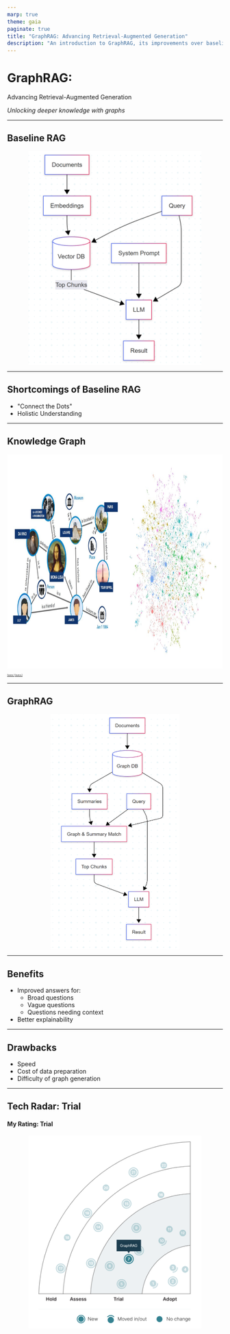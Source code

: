 ```yaml
---
marp: true
theme: gaia
paginate: true
title: "GraphRAG: Advancing Retrieval-Augmented Generation"
description: "An introduction to GraphRAG, its improvements over baseline RAG, and why it matters."
---
```


# GraphRAG:  
Advancing Retrieval-Augmented Generation

*Unlocking deeper knowledge with graphs*

---

## Baseline RAG

<img src="baseline-rag-diagram.png" alt="Baseline RAG" style="width:auto; height:500px; display: block; margin: auto;" />

---

## Shortcomings of Baseline RAG

- "Connect the Dots"
- Holistic Understanding

---

## Knowledge Graph

<img src="knowledge-graph.png" alt="Knowledge Graph" style="width:auto; height:500px;" />

<span style="font-size:0.3em;color:#555;">
<a href="https://convergetp.com/2024/08/07/graphrag-elevating-rag-with-next-gen-knowledge-graphs/">Source 1</a>
<a href="https://www.microsoft.com/en-us/research/blog/graphrag-unlocking-llm-discovery-on-narrative-private-data/">Source 2</a>
</span>

---

## GraphRAG


<img src="graph-rag-diagram.png" alt="GraphRAG Diagram" style="width:auto; height:550px; display: block; margin: auto;" />

---

## Benefits

- Improved answers for:
  - Broad questions
  - Vague questions
  - Questions needing context
- Better explainability

---

## Drawbacks

- Speed
- Cost of data preparation
- Difficulty of graph generation

---

## Tech Radar: Trial

#### My Rating: Trial

<img src="radar-blip.png" alt="Alt Text" style="width:auto; height:450px; display: block; margin: auto;" />